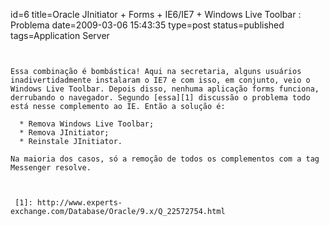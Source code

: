 id=6
title=Oracle JInitiator + Forms + IE6/IE7 + Windows Live Toolbar : Problema
date=2009-03-06 15:43:35
type=post
status=published
tags=Application Server
~~~~~~


Essa combinação é bombástica! Aqui na secretaria, alguns usuários inadivertidadmente instalaram o IE7 e com isso, em conjunto, veio o Windows Live Toolbar. Depois disso, nenhuma aplicação forms funciona, derrubando o navegador. Segundo [essa][1] discussão o problema todo está nesse complemento ao IE. Então a solução é: 

  * Remova Windows Live Toolbar;
  * Remova JInitiator;
  * Reinstale JInitiator. 

Na maioria dos casos, só a remoção de todos os complementos com a tag Messenger resolve.



 [1]: http://www.experts-exchange.com/Database/Oracle/9.x/Q_22572754.html